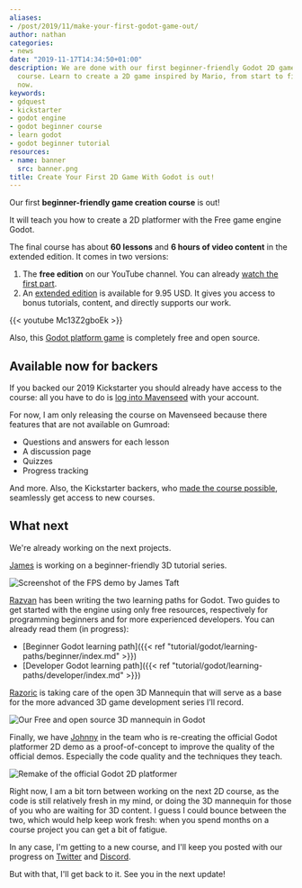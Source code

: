 ```yaml
---
aliases:
- /post/2019/11/make-your-first-godot-game-out/
author: nathan
categories:
- news
date: "2019-11-17T14:34:50+01:00"
description: We are done with our first beginner-friendly Godot 2D game development
  course. Learn to create a 2D game inspired by Mario, from start to finish. Available
  now.
keywords:
- gdquest
- kickstarter
- godot engine
- godot beginner course
- learn godot
- godot beginner tutorial
resources:
- name: banner
  src: banner.png
title: Create Your First 2D Game With Godot is out!
---
```



Our first **beginner-friendly game creation course** is out! 

It will teach you how to create a 2D platformer with the Free game engine Godot.

The final course has about **60 lessons** and **6 hours of video content** in the extended edition. It comes in two versions:

1. The **free edition** on our YouTube channel. You can already [watch the first part](//youtu.be/Mc13Z2gboEk).
1. An [extended edition](//gdquest.mavenseed.com/courses/create-your-first-2d-game-with-godot-extended-edition
) is available for 9.95 USD. It gives you access to bonus tutorials, content, and directly supports our work.

{{< youtube Mc13Z2gboEk >}}

Also, this [Godot platform game](//github.com/GDQuest/Your-First-Game-Godot-2d-Platformer) is completely free and open source.


## Available now for backers

If you backed our 2019 Kickstarter you should already have access to the course: all you have to do is [log into Mavenseed](//gdquest.mavenseed.com/customers/sign_in) with your account.

For now, I am only releasing the course on Mavenseed because there features that are not available on Gumroad: 

- Questions and answers for each lesson
- A discussion page
- Quizzes
- Progress tracking

And more. Also, the Kickstarter backers, who [made the course possible](//www.kickstarter.com/projects/gdquest/create-your-own-games-with-godot-the-free-game-eng), seamlessly get access to new courses.


## What next

We're already working on the next projects.

[James](//twitter.com/TaftCreates) is working on a beginner-friendly 3D tutorial series.

![Screenshot of the FPS demo by James Taft][image-fps]

[Razvan](//twitter.com/razcore_art) has been writing the two learning paths for Godot. Two guides to get started with the engine using only free resources, respectively for programming beginners and for more experienced developers. You can already read them (in progress):

- [Beginner Godot learning path]({{< ref "tutorial/godot/learning-paths/beginner/index.md" >}})
- [Developer Godot learning path]({{< ref "tutorial/godot/learning-paths/developer/index.md" >}})

[Razoric](//twitter.com/Razoric480) is taking care of the open 3D Mannequin that will serve as a base for the more advanced 3D game development series I’ll record.

![Our Free and open source 3D mannequin in Godot][image-mannequin]

Finally, we have [Johnny](//twitter.com/johnnygossdev) in the team who is re-creating the official Godot platformer 2D demo as a proof-of-concept to improve the quality of the official demos. Especially the code quality and the techniques they teach.

![Remake of the official Godot 2D platformer][image-platformer]

Right now, I am a bit torn between working on the next 2D course, as the code is still relatively fresh in my mind, or doing the 3D mannequin for those of you who are waiting for 3D content. I guess I could bounce between the two, which would help keep work fresh: when you spend months on a course project you can get a bit of fatigue.

In any case, I'm getting to a new course, and I'll keep you posted with our progress on [Twitter](//twitter.com/NathanGDQuest) and [Discord](//discord.gg/87NNb3Z).

But with that, I'll get back to it. See you in the next update!

[image-fps]: james-beginner-fps.png
[image-mannequin]: mannequin-prototype-1.png
[image-platformer]: platformer-2d.png
